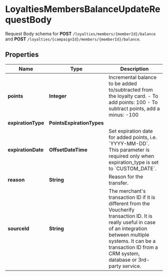 

# LoyaltiesMembersBalanceUpdateRequestBody

Request Body schema for **POST** `/loyalties/members/{memberId}/balance` and **POST** `/loyalties/{campaignId}/members/{memberId}/balance`.

## Properties

| Name | Type | Description |
|------------ | ------------- | ------------- |
|**points** | **Integer** | Incremental balance to be added to/subtracted from the loyalty card.  - To add points: 100 - To subtract points, add a minus: -100 |
|**expirationType** | **PointsExpirationTypes** |  |
|**expirationDate** | **OffsetDateTime** | Set expiration date for added points, i.e. &#x60;YYYY-MM-DD&#x60;. This parameter is required only when expiration_type is set to &#x60;CUSTOM_DATE&#x60;. |
|**reason** | **String** | Reason for the transfer. |
|**sourceId** | **String** | The merchant&#39;s transaction ID if it is different from the Voucherify transaction ID. It is really useful in case of an integration between multiple systems. It can be a transaction ID from a CRM system, database or 3rd-party service. |




